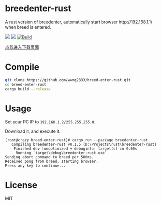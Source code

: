 # breedenter-rust
A rust version of breedenter, automatically start browser http://192.168.1.1/ when breed is entered.

![](https://img.shields.io/badge/license-MIT-000000.svg)
![](https://img.shields.io/badge/language-rust-brightgreen)
[![Build](https://github.com/wwng2333/breed-enter-rust/actions/workflows/build.yaml/badge.svg)](https://github.com/wwng2333/breed-enter-rust/actions/workflows/build.yaml)

[点我进入下载页面](https://github.com/wwng2333/breed-enter-rust/releases)
# Compile
```bash
git clone https://github.com/wwng2333/breed-enter-rust.git
cd breed-enter-rust
cargo build --release
```
# Usage
Set your PC IP to `192.168.1.2/255.255.255.0`.

Download it, and execute it.
```
[root@crazy breed-enter-rust]# cargo run --package breedenter-rust
   Compiling breedenter-rust v0.1.5 (D:\Projects\rust\breedenter-rust)
    Finished dev [unoptimized + debuginfo] target(s) in 0.60s
     Running `target\debug\breedenter-rust.exe`
Sending abort command to breed per 500ms.
Received pong from breed, starting browser.
Press any key to continue...
```

# License
MIT
